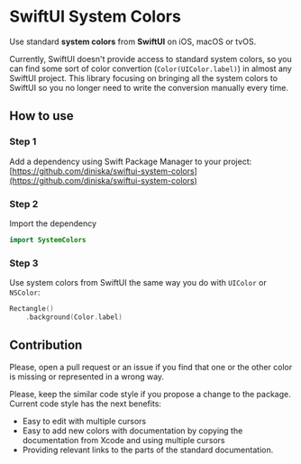 # SwiftUI System Colors

Use standard **system colors** from **SwiftUI** on iOS, macOS or tvOS.

Currently, SwiftUI doesn't provide access to standard system colors, so you can find some sort of color convertion (`Color(UIColor.label)`) in almost any SwiftUI project. This library focusing on bringing all the system colors to SwiftUI so you no longer need to write the conversion manually every time.


## How to use

### Step 1

Add a dependency using Swift Package Manager to your project: [https://github.com/diniska/swiftui-system-colors](https://github.com/diniska/swiftui-system-colors)

### Step 2

Import the dependency

```swift
import SystemColors
```

### Step 3

Use system colors from SwiftUI the same way you do with `UIColor` or `NSColor`:

```swift
Rectangle()
	.background(Color.label)
```


## Contribution

Please, open a pull request or an issue if you find that one or the other color is missing or represented in a wrong way. 

Please, keep the similar code style if you propose a change to the package. Current code style has the next benefits:

* Easy to edit with multiple cursors
* Easy to add new colors with documentation by copying the documentation from Xcode and using multiple cursors
* Providing relevant links to the parts of the standard documentation.
